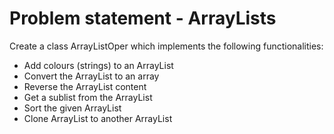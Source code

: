 # Problem statement - ArrayLists

Create a class ArrayListOper which implements the following functionalities:
* Add colours (strings) to an ArrayList
* Convert the ArrayList to an array
* Reverse the ArrayList content
* Get a sublist from the ArrayList
* Sort the given ArrayList
* Clone ArrayList to another ArrayList
